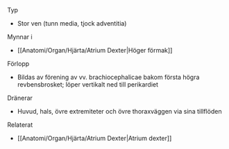 Typ
- Stor ven (tunn media, tjock adventitia)

Mynnar i
- [[Anatomi/Organ/Hjärta/Atrium Dexter|Höger förmak]]

Förlopp
- Bildas av förening av vv. brachiocephalicae bakom första högra revbensbrosket; löper vertikalt ned till perikardiet

Dränerar
- Huvud, hals, övre extremiteter och övre thoraxväggen via sina tillflöden

Relaterat
- [[Anatomi/Organ/Hjärta/Atrium Dexter|Atrium dexter]]
